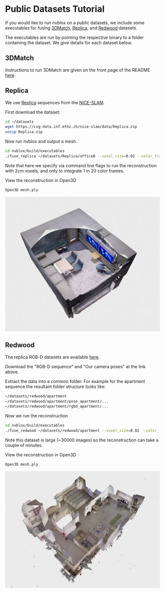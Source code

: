 # Public Datasets Tutorial

If you would like to run nvblox on a public datasets, we include some executables for fusing [3DMatch](https://3dmatch.cs.princeton.edu/), [Replica](https://github.com/facebookresearch/Replica-Dataset), and [Redwood](http://redwood-data.org/indoor_lidar_rgbd/index.html) datasets.

The executables are run by pointing the respective binary to a folder containing the dataset. We give details for each dataset below.

## 3DMatch

Instructions to run 3DMatch are given on the front page of the README [here](https://github.com/nvidia-isaac/nvblox#run-an-example).

## Replica

We use [Replica](https://github.com/facebookresearch/Replica-Dataset) sequences from the [NICE-SLAM](https://github.com/cvg/nice-slam).

First download the dataset:

```bash
cd ~/datasets
wget https://cvg-data.inf.ethz.ch/nice-slam/data/Replica.zip
unzip Replica.zip
```

Now run nvblox and output a mesh. 

```bash
cd nvblox/build/executables
./fuse_replica ~/datasets/Replica/office0 --voxel_size=0.02 --color_frame_subsampling=20 mesh.ply
```
Note that here we specify via command line flags to run the reconstruction with 2cm voxels, and only to integrate 1 in 20 color frames.

View the reconstruction in Open3D
```bash
Open3D mesh.ply
```
<div align="center"><img src="../images/replica_office0.png" width=600px/></div>

## Redwood

The replica RGB-D datasets are available [here](http://redwood-data.org/indoor_lidar_rgbd/download.html).

Download the "RGB-D sequence" and "Our camera poses" at the link above.

Extract the data into a common folder. For example for the apartment sequence the resultant folder structure looks like:
```bash
~/datasets/redwood/apartment
~/datasets/redwood/apartment/pose_apartment/...
~/datasets/redwood/apartment/rgbd_apartment/...
```

Now we run the reconstruction
```bash
cd nvblox/build/executables
./fuse_redwood ~/datasets/redwood/apartment --voxel_size=0.02 --color_frame_subsampling=20 mesh.ply 
```
Note this dataset is large (~30000 images) so the reconstruction can take a couple of minutes.

View the reconstruction in Open3D
```bash
Open3D mesh.ply
```
<div align="center"><img src="../images/redwood_apartment.png" width=600px/></div>
